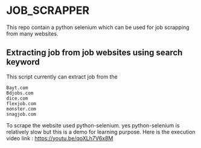 # JOB_SCRAPPER
This repo contain a python selenium which can be used for job scrapping from many websites.



## Extracting job from job websites using search keyword
This script currently can extract job from the 
```
Bayt.com
Bdjobs.com
dice.com
flexjob.com
monster.com
snagjob.com
```
To scrape the website used python-selenium. yes python-selenium is relatively slow but this is a demo for learning purpose.
Here is the execution video link : https://youtu.be/qoXLh7V6x8M
